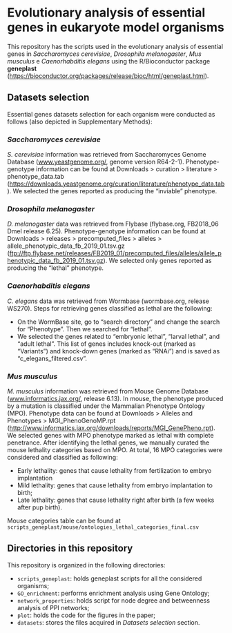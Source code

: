 # Evolutionary analysis of essential genes in eukaryote model organisms

This repository has the scripts used in the evolutionary analysis of essential genes in *Saccharomyces cerevisiae*, *Drosophila melanogaster*, *Mus musculus* e *Caenorhabditis elegans* using the R/Bioconductor package **geneplast** (https://bioconductor.org/packages/release/bioc/html/geneplast.html).

## Datasets selection
Essential genes datasets selection for each organism were conducted as follows (also depicted in Supplementary Methods):

### *Saccharomyces cerevisiae*

*S. cerevisiae* information was retrieved from Saccharomyces Genome Database (www.yeastgenome.org/, genome version R64-2-1). Phenotype-genotype information can be found at Downloads > curation > literature > phenotype_data.tab (https://downloads.yeastgenome.org/curation/literature/phenotype_data.tab). We selected the genes reported as producing the “inviable” phenotype. 

### *Drosophila melanogaster*  

*D. melanogaster* data was retrieved from Flybase (flybase.org, FB2018_06 Dmel release 6.25). Phenotype-genotype information can be found at Downloads > releases > precomputed_files > alleles > allele_phenotypic_data_fb_2019_01.tsv.gz (ftp://ftp.flybase.net/releases/FB2019_01/precomputed_files/alleles/allele_phenotypic_data_fb_2019_01.tsv.gz). We selected only genes reported as producing the “lethal” phenotype. 
 
### *Caenorhabditis elegans*

*C. elegans* data was retrieved from Wormbase (wormbase.org, release WS270). Steps for retrieving genes classified as lethal are the following:

- On the WormBase site, go to “search directory” and change the search for “Phenotype”. Then we searched for “lethal”.  
- We selected the genes related to “embryonic lethal”, “larval lethal”, and “adult lethal”. This list of genes includes knock-out (marked as “Variants”)  and knock-down genes (marked as “RNAi”) and is saved as “c_elegans_filtered.csv”. 
  
### *Mus musculus*  

*M. musculus* information was retrieved from Mouse Genome Database (www.informatics.jax.org/, release 6.13).  In mouse, the phenotype produced by a mutation is classified under the Mammalian Phenotype Ontology (MPO). Phenotype data can be found at Downloads > Alleles and Phenotypes > MGI_PhenoGenoMP.rpt (http://www.informatics.jax.org/downloads/reports/MGI_GenePheno.rpt). We selected genes with MPO phenotype marked as lethal with complete penetrance. After identifying the lethal genes, we manually curated the mouse lethality categories based on MPO. At total, 16 MPO categories were considered and classified as following:

- Early lethality: genes that cause lethality from fertilization to embryo implantation
- Mild lethality: genes that cause lethality from embryo implantation to birth;
- Late lethality: genes that cause lethality right after birth (a few weeks after pup birth).

Mouse categories table can be found at `scripts_geneplast/mouse/ontologies_lethal_categories_final.csv`
  
## Directories in this repository
This repository is organized in the following directories:  
- `scripts_geneplast`: holds geneplast scripts for all the considered organisms;
- `GO_enrichment`: performs enrichment analysis using Gene Ontology;
- `network_properties`: holds script for node degree and betweenness analysis of PPI networks;
- `plot`: holds the code for the figures in the paper; 
- `datasets`: stores the files acquired in *Datasets selection* section. 
  
  
  
